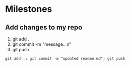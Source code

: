 # Milestones

## Add changes to my repo  
1. git add .
2. git commit -m "message...n" 
3. git push 

`git add .; git commit -m "updated readme.md"; git push` 